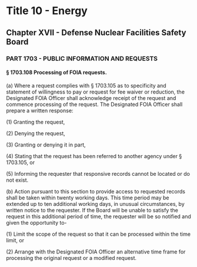 
# Title 10 - Energy
## Chapter XVII - Defense Nuclear Facilities Safety Board
### PART 1703 - PUBLIC INFORMATION AND REQUESTS
#### § 1703.108 Processing of FOIA requests.

(a) Where a request complies with § 1703.105 as to specificity and statement of willingness to pay or request for fee waiver or reduction, the Designated FOIA Officer shall acknowledge receipt of the request and commence processing of the request. The Designated FOIA Officer shall prepare a written response:

(1) Granting the request,

(2) Denying the request,

(3) Granting or denying it in part,

(4) Stating that the request has been referred to another agency under § 1703.105, or

(5) Informing the requester that responsive records cannot be located or do not exist.

(b) Action pursuant to this section to provide access to requested records shall be taken within twenty working days. This time period may be extended up to ten additional working days, in unusual circumstances, by written notice to the requester. If the Board will be unable to satisfy the request in this additional period of time, the requester will be so notified and given the opportunity to-

(1) Limit the scope of the request so that it can be processed within the time limit, or

(2) Arrange with the Designated FOIA Officer an alternative time frame for processing the original request or a modified request.
